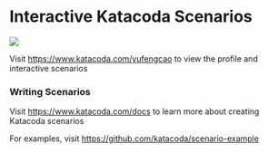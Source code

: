 # Interactive Katacoda Scenarios

[![](http://shields.katacoda.com/katacoda/yufengcao/count.svg)](https://www.katacoda.com/yufengcao "Get your profile on Katacoda.com")

Visit https://www.katacoda.com/yufengcao to view the profile and interactive scenarios

### Writing Scenarios
Visit https://www.katacoda.com/docs to learn more about creating Katacoda scenarios

For examples, visit https://github.com/katacoda/scenario-example
